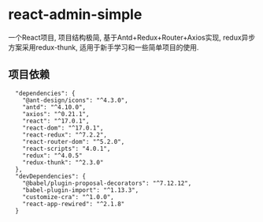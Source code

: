 # react-admin-simple

一个React项目, 项目结构极简, 基于Antd+Redux+Router+Axios实现, redux异步方案采用redux-thunk, 适用于新手学习和一些简单项目的使用.

## 项目依赖
```
  "dependencies": {
    "@ant-design/icons": "^4.3.0",
    "antd": "^4.10.0",
    "axios": "^0.21.1",
    "react": "^17.0.1",
    "react-dom": "^17.0.1",
    "react-redux": "^7.2.2",
    "react-router-dom": "^5.2.0",
    "react-scripts": "4.0.1",
    "redux": "^4.0.5"
    "redux-thunk": "^2.3.0"
  },
  "devDependencies": {
    "@babel/plugin-proposal-decorators": "^7.12.12",
    "babel-plugin-import": "^1.13.3",
    "customize-cra": "^1.0.0",
    "react-app-rewired": "^2.1.8"
  }
```
